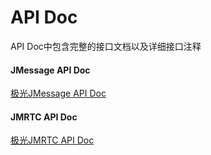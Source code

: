 <h1>API Doc</h1>
API Doc中包含完整的接口文档以及详细接口注释

#### JMessage API Doc
[极光JMessage API Doc](./jmessage_ios_appledoc_html)

#### JMRTC API Doc
[极光JMRTC API Doc](./jmrtc_ios_appledoc_html)